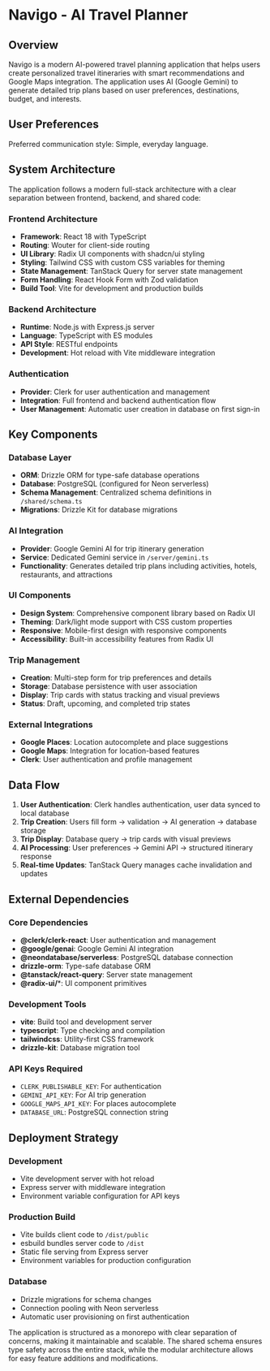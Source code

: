 # Navigo - AI Travel Planner

## Overview

Navigo is a modern AI-powered travel planning application that helps users create personalized travel itineraries with smart recommendations and Google Maps integration. The application uses AI (Google Gemini) to generate detailed trip plans based on user preferences, destinations, budget, and interests.

## User Preferences

Preferred communication style: Simple, everyday language.

## System Architecture

The application follows a modern full-stack architecture with a clear separation between frontend, backend, and shared code:

### Frontend Architecture
- **Framework**: React 18 with TypeScript
- **Routing**: Wouter for client-side routing
- **UI Library**: Radix UI components with shadcn/ui styling
- **Styling**: Tailwind CSS with custom CSS variables for theming
- **State Management**: TanStack Query for server state management
- **Form Handling**: React Hook Form with Zod validation
- **Build Tool**: Vite for development and production builds

### Backend Architecture
- **Runtime**: Node.js with Express.js server
- **Language**: TypeScript with ES modules
- **API Style**: RESTful endpoints
- **Development**: Hot reload with Vite middleware integration

### Authentication
- **Provider**: Clerk for user authentication and management
- **Integration**: Full frontend and backend authentication flow
- **User Management**: Automatic user creation in database on first sign-in

## Key Components

### Database Layer
- **ORM**: Drizzle ORM for type-safe database operations
- **Database**: PostgreSQL (configured for Neon serverless)
- **Schema Management**: Centralized schema definitions in `/shared/schema.ts`
- **Migrations**: Drizzle Kit for database migrations

### AI Integration
- **Provider**: Google Gemini AI for trip itinerary generation
- **Service**: Dedicated Gemini service in `/server/gemini.ts`
- **Functionality**: Generates detailed trip plans including activities, hotels, restaurants, and attractions

### UI Components
- **Design System**: Comprehensive component library based on Radix UI
- **Theming**: Dark/light mode support with CSS custom properties
- **Responsive**: Mobile-first design with responsive components
- **Accessibility**: Built-in accessibility features from Radix UI

### Trip Management
- **Creation**: Multi-step form for trip preferences and details
- **Storage**: Database persistence with user association
- **Display**: Trip cards with status tracking and visual previews
- **Status**: Draft, upcoming, and completed trip states

### External Integrations
- **Google Places**: Location autocomplete and place suggestions
- **Google Maps**: Integration for location-based features
- **Clerk**: User authentication and profile management

## Data Flow

1. **User Authentication**: Clerk handles authentication, user data synced to local database
2. **Trip Creation**: Users fill form → validation → AI generation → database storage
3. **Trip Display**: Database query → trip cards with visual previews
4. **AI Processing**: User preferences → Gemini API → structured itinerary response
5. **Real-time Updates**: TanStack Query manages cache invalidation and updates

## External Dependencies

### Core Dependencies
- **@clerk/clerk-react**: User authentication and management
- **@google/genai**: Google Gemini AI integration
- **@neondatabase/serverless**: PostgreSQL database connection
- **drizzle-orm**: Type-safe database ORM
- **@tanstack/react-query**: Server state management
- **@radix-ui/***: UI component primitives

### Development Tools
- **vite**: Build tool and development server
- **typescript**: Type checking and compilation
- **tailwindcss**: Utility-first CSS framework
- **drizzle-kit**: Database migration tool

### API Keys Required
- `CLERK_PUBLISHABLE_KEY`: For authentication
- `GEMINI_API_KEY`: For AI trip generation
- `GOOGLE_MAPS_API_KEY`: For places autocomplete
- `DATABASE_URL`: PostgreSQL connection string

## Deployment Strategy

### Development
- Vite development server with hot reload
- Express server with middleware integration
- Environment variable configuration for API keys

### Production Build
- Vite builds client code to `/dist/public`
- esbuild bundles server code to `/dist`
- Static file serving from Express server
- Environment variables for production configuration

### Database
- Drizzle migrations for schema changes
- Connection pooling with Neon serverless
- Automatic user provisioning on first authentication

The application is structured as a monorepo with clear separation of concerns, making it maintainable and scalable. The shared schema ensures type safety across the entire stack, while the modular architecture allows for easy feature additions and modifications.